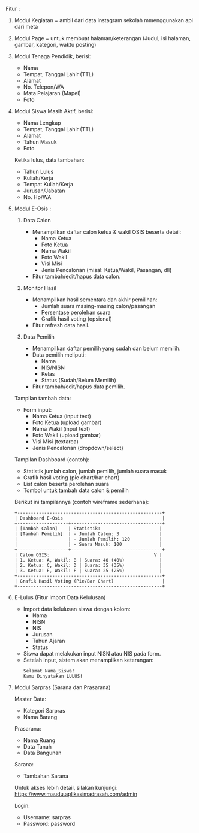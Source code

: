 Fitur :
1. Modul Kegiatan = ambil dari data instagram sekolah mmenggunakan api dari meta
2. Modul Page = untuk membuat halaman/keterangan (Judul, isi halaman, gambar, kategori, waktu posting)
2. Modul Tenaga Pendidik, berisi:
   - Nama
   - Tempat, Tanggal Lahir (TTL)
   - Alamat
   - No. Telepon/WA
   - Mata Pelajaran (Mapel)
   - Foto
3. Modul Siswa Masih Aktif, berisi:
   - Nama Lengkap
   - Tempat, Tanggal Lahir (TTL)
   - Alamat
   - Tahun Masuk
   - Foto

   Ketika lulus, data tambahan:
   - Tahun Lulus
   - Kuliah/Kerja
   - Tempat Kuliah/Kerja
   - Jurusan/Jabatan
   - No. Hp/WA
4. Modul E-Osis :
   1. Data Calon
      - Menampilkan daftar calon ketua & wakil OSIS beserta detail:
        - Nama Ketua
        - Foto Ketua
        - Nama Wakil
        - Foto Wakil
        - Visi Misi
        - Jenis Pencalonan (misal: Ketua/Wakil, Pasangan, dll)
      - Fitur tambah/edit/hapus data calon.

   2. Monitor Hasil
      - Menampilkan hasil sementara dan akhir pemilihan:
        - Jumlah suara masing-masing calon/pasangan
        - Persentase perolehan suara
        - Grafik hasil voting (opsional)
      - Fitur refresh data hasil.

   3. Data Pemilih
      - Menampilkan daftar pemilih yang sudah dan belum memilih.
      - Data pemilih meliputi:
        - Nama
        - NIS/NISN
        - Kelas
        - Status (Sudah/Belum Memilih)
      - Fitur tambah/edit/hapus data pemilih.

   Tampilan tambah data:
   - Form input:
     - Nama Ketua (input text)
     - Foto Ketua (upload gambar)
     - Nama Wakil (input text)
     - Foto Wakil (upload gambar)
     - Visi Misi (textarea)
     - Jenis Pencalonan (dropdown/select)

   Tampilan Dashboard (contoh):
   - Statistik jumlah calon, jumlah pemilih, jumlah suara masuk
   - Grafik hasil voting (pie chart/bar chart)
   - List calon beserta perolehan suara
   - Tombol untuk tambah data calon & pemilih

   Berikut ini tampilannya (contoh wireframe sederhana):

   ```
   +------------------------------------------------------+
   | Dashboard E-Osis                                     |
   +-------------------+----------------------------------+
   | [Tambah Calon]    | Statistik:                      |
   | [Tambah Pemilih]  | - Jumlah Calon: 3               |
   |                   | - Jumlah Pemilih: 120           |
   |                   | - Suara Masuk: 100              |
   +-------------------+----------------------------------+
   | Calon OSIS:                                       V |
   | 1. Ketua: A, Wakil: B | Suara: 40 (40%)             |
   | 2. Ketua: C, Wakil: D | Suara: 35 (35%)             |
   | 3. Ketua: E, Wakil: F | Suara: 25 (25%)             |
   +------------------------------------------------------+
   | Grafik Hasil Voting (Pie/Bar Chart)                  |
   +------------------------------------------------------+
   ```
5. E-Lulus (Fitur Import Data Kelulusan)
   - Import data kelulusan siswa dengan kolom:
     - Nama
     - NISN
     - NIS
     - Jurusan
     - Tahun Ajaran
     - Status
   - Siswa dapat melakukan input NISN atau NIS pada form.
   - Setelah input, sistem akan menampilkan keterangan:
     ```
     Selamat Nama_Siswa!
     Kamu Dinyatakan LULUS!
     ```
6. Modul Sarpras (Sarana dan Prasarana)

   Master Data:
   - Kategori Sarpras
   - Nama Barang

   Prasarana:
   - Nama Ruang
   - Data Tanah
   - Data Bangunan

   Sarana:
   - Tambahan Sarana

   Untuk akses lebih detail, silakan kunjungi:
   https://www.maudu.aplikasimadrasah.com/admin

   Login:
   - Username: sarpras
   - Password: password